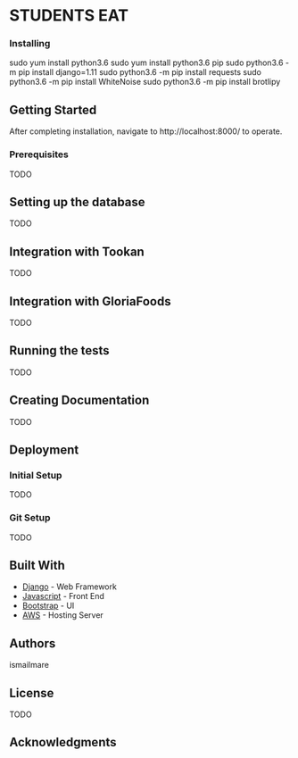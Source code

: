 # STUDENTS EAT





### Installing
sudo yum install python3.6
sudo yum install python3.6 pip
sudo python3.6 -m pip install django=1.11
sudo python3.6 -m pip install requests
sudo python3.6 -m pip install WhiteNoise
sudo python3.6 -m pip install brotlipy


## Getting Started
After completing installation, navigate to http://localhost:8000/ to operate.

### Prerequisites
TODO

## Setting up the database
TODO

## Integration with Tookan
TODO

## Integration with GloriaFoods
TODO

## Running the tests
TODO

## Creating Documentation
TODO

## Deployment
### Initial Setup
TODO

### Git Setup
TODO

## Built With
* [Django](https://docs.djangoproject.com/en/2.0/releases/1.11/) - Web Framework
* [Javascript](https://www.javascript.com) - Front End
* [Bootstrap](https://getbootstrap.com) - UI
* [AWS](https://aws.amazon.com) - Hosting Server


## Authors

ismailmare

## License

TODO 

## Acknowledgments



